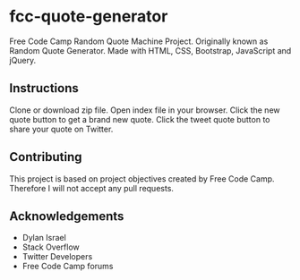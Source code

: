 # fcc-quote-generator

Free Code Camp Random Quote Machine Project. Originally known as Random Quote Generator. Made with HTML, CSS, Bootstrap, JavaScript and jQuery.

## Instructions
Clone or download zip file. Open index file in your browser. Click the new quote button to get a brand new quote. Click the tweet quote button to share your quote on Twitter.

## Contributing
This project is based on project objectives created by Free Code Camp. Therefore I will not accept any pull requests.

## Acknowledgements
* Dylan Israel
* Stack Overflow
* Twitter Developers
* Free Code Camp forums
